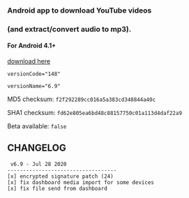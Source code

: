 ### Android app to download YouTube videos
### (and extract/convert audio to mp3). 
#### For Android 4.1+

[download here](/files/apk/latest/dentex.youtube.downloader.apk)

`versionCode="148"`

`versionName="6.9"`

MD5 checksum: `f2f292289cc016a5a383cd348844a40c`

SHA1 checksum: `fd62e805ea6bd48c88157750c01a113d4daf22a9`

Beta available: `false`

## CHANGELOG

     v6.9 - Jul 28 2020
    -----------------------------------
    [x] encrypted signature patch (24)
    [x] fix dashboard media import for some devices
    [x] fix file send from dashboard

